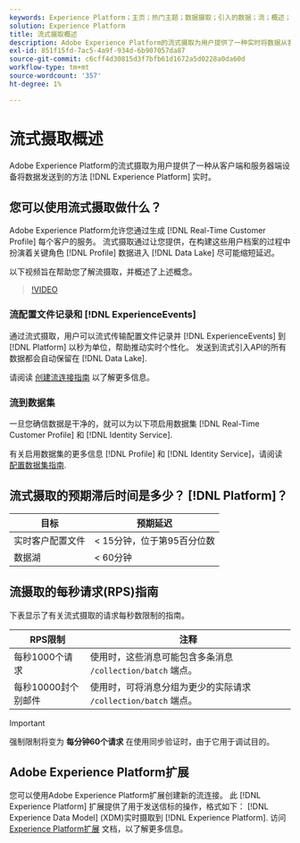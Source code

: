 ```yaml
---
keywords: Experience Platform；主页；热门主题；数据摄取；引入的数据；流；概述；流摄取；延迟；流延迟；
solution: Experience Platform
title: 流式摄取概述
description: Adobe Experience Platform的流式摄取为用户提供了一种实时将数据从客户端和服务器端设备发送到Experience Platform的方法。
exl-id: 851f15fd-7ac5-4a9f-934d-6b907057da87
source-git-commit: c6cff4d30815d3f7bfb61d1672a5d0228a0da60d
workflow-type: tm+mt
source-wordcount: '357'
ht-degree: 1%

---
```


# 流式摄取概述

Adobe Experience Platform的流式摄取为用户提供了一种从客户端和服务器端设备将数据发送到的方法 [!DNL Experience Platform] 实时。

## 您可以使用流式摄取做什么？

Adobe Experience Platform允许您通过生成 [!DNL Real-Time Customer Profile] 每个客户的服务。 流式摄取通过让您提供，在构建这些用户档案的过程中扮演着关键角色 [!DNL Profile] 数据进入 [!DNL Data Lake] 尽可能缩短延迟。

以下视频旨在帮助您了解流摄取，并概述了上述概念。

>[!VIDEO](https://video.tv.adobe.com/v/28425?quality=12&learn=on)

### 流配置文件记录和 [!DNL ExperienceEvents]

通过流式摄取，用户可以流式传输配置文件记录并 [!DNL ExperienceEvents] 到 [!DNL Platform] 以秒为单位，帮助推动实时个性化。 发送到流式引入API的所有数据都会自动保留在 [!DNL Data Lake].

请阅读 [创建流连接指南](../tutorials/create-streaming-connection.md) 以了解更多信息。

### 流到数据集

一旦您确信数据是干净的，就可以为以下项启用数据集 [!DNL Real-Time Customer Profile] 和 [!DNL Identity Service].

有关启用数据集的更多信息 [!DNL Profile] 和 [!DNL Identity Service]，请阅读 [配置数据集指南](../../profile/tutorials/dataset-configuration.md).

## 流式摄取的预期滞后时间是多少？ [!DNL Platform]？

| 目标 | 预期延迟 |
| --------- | ---------------- |
| 实时客户配置文件 | &lt; 15分钟，位于第95百分位数 |
| 数据湖 | &lt; 60分钟 |

## 流摄取的每秒请求(RPS)指南

下表显示了有关流式摄取的请求每秒数限制的指南。

| RPS限制 | 注释 |
| --- | --- |
| 每秒1000个请求 | 使用时，这些消息可能包含多条消息 `/collection/batch` 端点。 |
| 每秒10000封个别邮件 | 使用时，可将消息分组为更少的实际请求 `/collection/batch` 端点。 |

>[!IMPORTANT]
>
>强制限制将变为 **每分钟60个请求** 在使用同步验证时，由于它用于调试目的。

## Adobe Experience Platform扩展

您可以使用Adobe Experience Platform扩展创建新的流连接。 此 [!DNL Experience Platform] 扩展提供了用于发送信标的操作，格式如下： [!DNL Experience Data Model] (XDM)实时摄取到 [!DNL Experience Platform]. 访问 [Experience Platform扩展](../../tags/extensions/client/web-sdk/overview.md) 文档，以了解更多信息。
